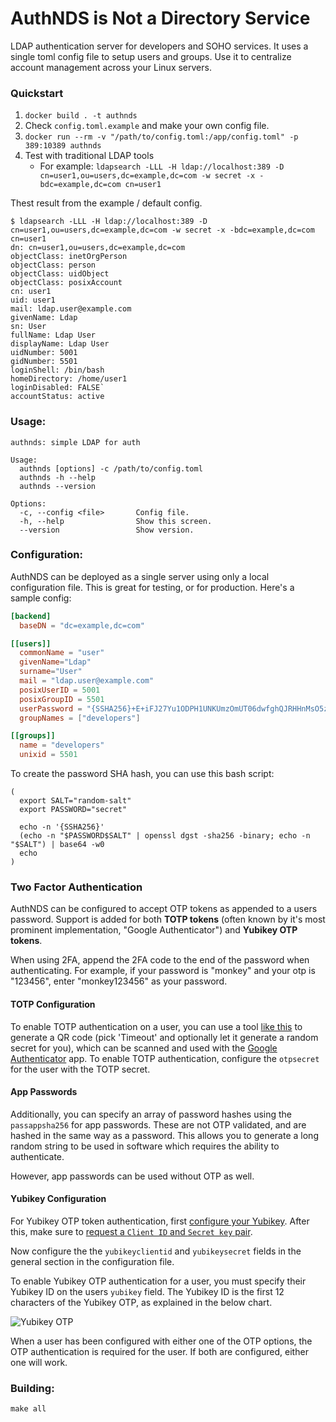 # AuthNDS is Not a Directory Service

LDAP authentication server for developers and SOHO services. It uses a single toml config file to setup users and groups. Use it to centralize account management across your Linux servers.

### Quickstart

1. `docker build . -t authnds`
2. Check `config.toml.example` and make your own config file. 
3. `docker run --rm -v "/path/to/config.toml:/app/config.toml" -p 389:10389 authnds`
4. Test with traditional LDAP tools
   - For example: `ldapsearch -LLL -H ldap://localhost:389 -D cn=user1,ou=users,dc=example,dc=com -w secret -x -bdc=example,dc=com cn=user1`

Thest result from the example / default config.
```unix
$ ldapsearch -LLL -H ldap://localhost:389 -D cn=user1,ou=users,dc=example,dc=com -w secret -x -bdc=example,dc=com cn=user1
dn: cn=user1,ou=users,dc=example,dc=com
objectClass: inetOrgPerson
objectClass: person
objectClass: uidObject
objectClass: posixAccount
cn: user1
uid: user1
mail: ldap.user@example.com
givenName: Ldap
sn: User
fullName: Ldap User
displayName: Ldap User
uidNumber: 5001
gidNumber: 5501
loginShell: /bin/bash
homeDirectory: /home/user1
loginDisabled: FALSE`
accountStatus: active
```

### Usage:
```
authnds: simple LDAP for auth

Usage:
  authnds [options] -c /path/to/config.toml
  authnds -h --help
  authnds --version

Options:
  -c, --config <file>       Config file.
  -h, --help                Show this screen.
  --version                 Show version.
```

### Configuration:
AuthNDS can be deployed as a single server using only a local configuration file.  This is great for testing, or for production.
Here's a sample config:
```toml
[backend]
  baseDN = "dc=example,dc=com"

[[users]]
  commonName = "user"
  givenName="Ldap"
  surname="User"
  mail = "ldap.user@example.com"
  posixUserID = 5001
  posixGroupID = 5501
  userPassword = "{SSHA256}+E+iFJ27Yu1ODPH1UNKUmzOmUT06dwfghQJRHHnMsO5zYWx0"  # "secret"
  groupNames = ["developers"]

[[groups]]
  name = "developers"
  unixid = 5501
```
To create the password SHA hash, you can use this bash script: 
```
(
  export SALT="random-salt"
  export PASSWORD="secret"

  echo -n '{SSHA256}'
  (echo -n "$PASSWORD$SALT" | openssl dgst -sha256 -binary; echo -n "$SALT") | base64 -w0
  echo
)
```

### Two Factor Authentication
AuthNDS can be configured to accept OTP tokens as appended to a users password. Support is added for both **TOTP tokens** (often known by it's most prominent implementation, "Google Authenticator") and **Yubikey OTP tokens**.

When using 2FA, append the 2FA code to the end of the password when authenticating. For example, if your password is "monkey" and your otp is "123456", enter "monkey123456" as your password. 

#### TOTP Configuration
To enable TOTP authentication on a user, you can use a tool [like this](https://freeotp.github.io/qrcode.html) to generate a QR code (pick 'Timeout' and optionally let it generate a random secret for you), which can be scanned and used with the [Google Authenticator](https://play.google.com/store/apps/details?id=com.google.android.apps.authenticator2&hl=en) app. To enable TOTP authentication, configure the `otpsecret` for the user with the TOTP secret.

#### App Passwords
Additionally, you can specify an array of password hashes using the `passappsha256` for app passwords. These are not OTP validated, and are hashed in the same way as a password. This allows you to generate a long random string to be used in software which requires the ability to authenticate.

However, app passwords can be used without OTP as well.

#### Yubikey Configuration
For Yubikey OTP token authentication, first [configure your Yubikey](https://www.yubico.com/products/services-software/personalization-tools/yubikey-otp/). After this, make sure to [request a `Client ID` and `Secret key` pair](https://upgrade.yubico.com/getapikey/).

Now configure the the `yubikeyclientid` and `yubikeysecret` fields in the general section in the configuration file.

To enable Yubikey OTP authentication for a user, you must specify their Yubikey ID on the users `yubikey` field. The Yubikey ID is the first 12 characters of the Yubikey OTP, as explained in the below chart.

![Yubikey OTP](https://developers.yubico.com/OTP/otp_details.png)

When a user has been configured with either one of the OTP options, the OTP authentication is required for the user. If both are configured, either one will work.

### Building:
```unix
make all
```
